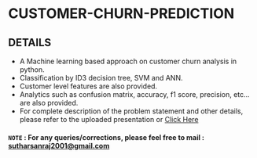 # CUSTOMER-CHURN-PREDICTION

## DETAILS
- A Machine learning based approach on customer churn analysis in python.
- Classification by ID3 decision tree, SVM and ANN.
- Customer level features are also provided.
- Analytics such as confusion matrix, accuracy, f1 score, precision, etc... are also provided.
- For complete description of the problem statement and other details, please refer to the uploaded presentation or [Click Here](https://github.com/smsraj2001/CUSTOMER-CHURN-PREDICTION/blob/main/Document%20on%20churn%20analysis.pptx) 

#### ```NOTE``` : For any queries/corrections, please feel free to mail : sutharsanraj2001@gmail.com
